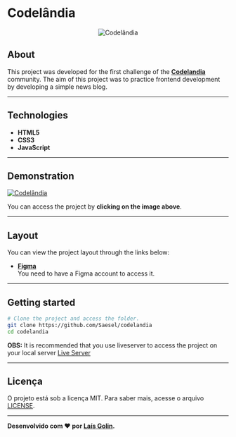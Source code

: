 # Codelândia
<p align="center">
	<img src="https://i.imgur.com/RjUNlyv.png" alt="Codelândia" title="Codelândia">
</p>

## About   
This project was developed for the first challenge of the **[Codelandia](https://discord.com/invite/QevDJqCzaY)** community. The aim of this project was to practice frontend development by developing a simple news blog. 

---

## Technologies
- **HTML5**
- **CSS3**
- **JavaScript**
---

## Demonstration
[![Codelândia](https://imgur.com/a/9GqDXg7)](https://lgolin.github.io/codelandia/ "Clique para acessar o projeto")   

You can access the project by **clicking on the image above**.

---

## Layout
You can view the project layout through the links below:
- **[Figma](https://www.figma.com/file/Yb9IBH56g7T1hdIyZ3BMNO/Codel%C3%A2ndia-Desafios?node-id=0%3A1)**<br>
You need to have a Figma account to access it.
---

## Getting started

```bash
# Clone the project and access the folder.
git clone https://github.com/Saesel/codelandia
cd codelandia
```
**OBS:** It is recommended that you use liveserver to access the project on your local server [Live Server](https://marketplace.visualstudio.com/items?itemName=ritwickdey.LiveServer)

---

## Licença

O projeto está sob a licença MIT. Para saber mais, acesse o arquivo [LICENSE](https://github.com/lgolin/codelandia/blob/main/LICENSE).

---

**Desenvolvido com ❤ por [Laís Golin](https://github.com/lgolin/).**
~~~